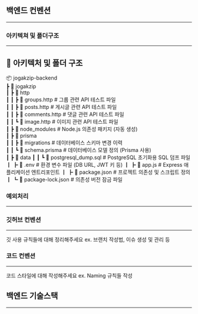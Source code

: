 ## 백엔드 컨벤션
---

### 아키텍쳐 및 폴더구조
---
## 📂 아키텍처 및 폴더 구조

📦 jogakzip-backend  
┣ 📂 jogakzip  
┃ ┣ 📂 http  
┃ ┃ ┣ 📄 groups.http # 그룹 관련 API 테스트 파일  
┃ ┃ ┣ 📄 posts.http # 게시글 관련 API 테스트 파일  
┃ ┃ ┣ 📄 comments.http # 댓글 관련 API 테스트 파일   
┃ ┃ ┗ 📄 image.http # 이미지 관련 API 테스트 파일  
┃ ┣ 📂 node_modules # Node.js 의존성 패키지 (자동 생성)  
┃ ┣ 📂 prisma  
┃ ┃ ┣ 📂 migrations # 데이터베이스 스키마 변경 이력  
┃ ┃ ┗ 📄 schema.prisma # 데이터베이스 모델 정의 (Prisma 사용)  
┃ ┣ 📂 data ┃ ┃ ┗ 📄 postgresql_dump.sql # PostgreSQL 초기화용 SQL 덤프 파일 ┃ ┣ 📄 .env # 환경 변수 파일 (DB URL, JWT 키 등) ┃ ┣ 📄 app.js # Express 애플리케이션 엔트리포인트 ┃ ┣ 📄 package.json # 프로젝트 의존성 및 스크립트 정의 ┃ ┗ 📄 package-lock.json # 의존성 버전 잠금 파일

### 예외처리
---



### 깃허브 컨벤션
---
깃 사용 규칙들에 대해 정리해주세요
ex. 브랜치 작성법, 이슈 생성 및 관리 등


### 코드 컨벤션
---
코드 스타일에 대해 작성해주세요
ex. Naming 규칙들 작성 

## 백엔드 기술스택
---

